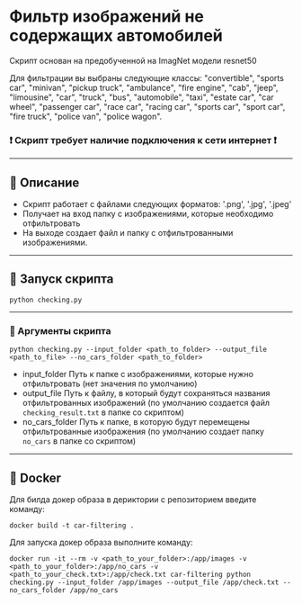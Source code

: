 # Фильтр изображений не содержащих автомобилей

Скрипт основан на предобученной на ImagNet модели resnet50

Для фильтрации вы выбраны следующие классы:
        "convertible", "sports car", "minivan", "pickup truck",
        "ambulance", "fire engine", "cab", "jeep", "limousine",
        "car", "truck", "bus", "automobile", "taxi", "estate car",
        "car wheel", "passenger car", "race car", "racing car",
        "sports car", "sport car", "fire truck", "police van",
        "police wagon".

### ❗ Скрипт требует наличие подключения к сети интернет ❗

---

## 📄 Описание

- Скрипт работает с файлами следующих форматов: '.png', '.jpg', '.jpeg'
- Получает на вход папку с изображениями, которые необходимо отфильтровать
- На выходе создает файл и папку с отфильтрованными изображениями.

---

## 🚀 Запуск скрипта

```
python checking.py
```
---

### 📜 Аргументы скрипта

```
python checking.py --input_folder <path_to_folder> --output_file <path_to_file> --no_cars_folder <path_to_folder>
```

- input_folder Путь к папке с изображениями, которые нужно отфильтровать (нет значения по умолчанию)
- output_file Путь к файлу, в который будут сохраняться названия отфильтрованных изображений (по умолчанию создается файл ```checking_result.txt``` в папке со скриптом)
- no_cars_folder Путь к папке, в которую будут перемещены отфильтрованные изображения (по умолчанию создает папку ```no_cars``` в папке со скриптом)

---

## 🐋 Docker 

Для билда докер образа в дериктории с репозиторием введите команду:
```
docker build -t car-filtering .
```
Для запуска докер образа выполните команду:
```
docker run -it --rm -v <path_to_your_folder>:/app/images -v <path_to_your_folder>:/app/no_cars -v <path_to_your_check.txt>:/app/check.txt car-filtering python checking.py --input_folder /app/images --output_file /app/check.txt --no_cars_folder /app/no_cars
```